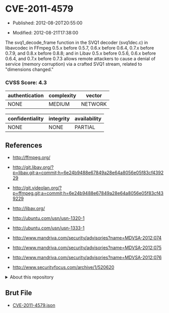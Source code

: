 # CVE-2011-4579

- Published: 2012-08-20T20:55:00

- Modified: 2012-08-21T17:38:00

The svq1_decode_frame function in the SVQ1 decoder (svq1dec.c) in libavcodec in FFmpeg 0.5.x before 0.5.7, 0.6.x before 0.6.4, 0.7.x before 0.7.9, and 0.8.x before 0.8.8; and in Libav 0.5.x before 0.5.6, 0.6.x before 0.6.4, and 0.7.x before 0.7.3 allows remote attackers to cause a denial of service (memory corruption) via a crafted SVQ1 stream, related to "dimensions changed."

### CVSS Score: **4.3**

| authentication | complexity | vector |
| --- | --- | --- |
| NONE | MEDIUM | NETWORK |

| confidentiality | integrity | availability |
| --- | --- | --- |
| NONE | NONE | PARTIAL |

## References

* http://ffmpeg.org/

* http://git.libav.org/?p=libav.git;a=commit;h=6e24b9488e67849a28e64a8056e05f83cf439229

* http://git.videolan.org/?p=ffmpeg.git;a=commit;h=6e24b9488e67849a28e64a8056e05f83cf439229

* http://libav.org/

* http://ubuntu.com/usn/usn-1320-1

* http://ubuntu.com/usn/usn-1333-1

* http://www.mandriva.com/security/advisories?name=MDVSA-2012:074

* http://www.mandriva.com/security/advisories?name=MDVSA-2012:075

* http://www.mandriva.com/security/advisories?name=MDVSA-2012:076

* http://www.securityfocus.com/archive/1/520620

<details>
<summary>About this repository</summary> 

  This repository is part of the project [Live Hack CVE](https://github.com/Live-Hack-CVE). Main website can be found [www.live-hack.org](https://www.live-hack.org) 
  
  Made by [Sn0wAlice](https://github.com/Sn0wAlice) for the people that care about security and need to have a feed of the latest CVEs. Hope you enjoy it, don't forget to star the repo and follow me on [Twitter](https://twitter.com/Sn0wAlice) and [Github](https://github.com/Sn0wAlice). And that is my [personnal website](https://www.alice-snow.me/)

  - [Home Page](https://github.com/Live-Hack-CVE)
  - [Framework](https://github.com/Live-Hack-CVE/cve-framework)
  - [CVE database](https://github.com/Live-Hack-CVE/full_database)
  - [Changelog](https://github.com/Live-Hack-CVE/Changelog)
</details>

## Brut File

* [CVE-2011-4579.json](https://raw.githubusercontent.com/Live-Hack-CVE/full_database/main/cves/2011/CVE-2011-4579.json)

